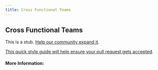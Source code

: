 ```yaml
---
title: Cross Functional Teams
---
```


## Cross Functional Teams

This is a stub. [Help our community expand it](https://github.com/freeCodeCamp/guide-articles/tree/master/articles/Agile/Cross-Functional-Teams/index.md).

[This quick style guide will help ensure your pull request gets accepted](https://github.com/freeCodeCamp/guide-articles/blob/master/README.md).

<!-- The article goes here, in GitHub-flavored Markdown. Feel free to add YouTube videos, images, and CodePen/JSBin embeds  -->

#### More Information:
<!-- Please add any articles you think might be helpful to read before writing the article -->


